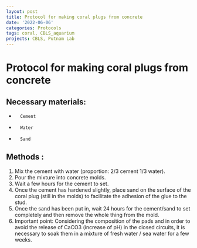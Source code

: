 ```yaml
---
layout: post
title: Protocol for making coral plugs from concrete
date: '2022-06-06'
categories: Protocols
tags: coral, CBLS_aquarium
projects: CBLS, Putnam Lab
---
```


# Protocol for making coral plugs from concrete

## Necessary materials:
-       Cement
-       Water
-       Sand

## Methods :
1. Mix the cement with water (proportion: 2/3 cement 1/3 water).
2. Pour the mixture into concrete molds.
3. Wait a few hours for the cement to set.
4. Once the cement has hardened slightly, place sand on the surface of the coral plug (still in the molds) to facilitate the adhesion of the glue to the stud.
5. Once the sand has been put in, wait 24 hours for the cement/sand to set completely and then remove the whole thing from the mold.
6. Important point: Considering the composition of the pads and in order to avoid the release of CaCO3 (increase of pH) in the closed circuits, it is necessary to soak them in a mixture of fresh water / sea water for a few weeks.
